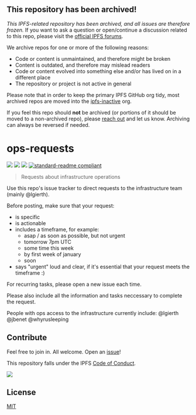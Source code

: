 ## This repository has been archived!
*This IPFS-related repository has been archived, and all issues are therefore frozen.* If you want to ask a question or open/continue a discussion related to this repo, please visit the [official IPFS forums](https://discuss.ipfs.io).

We archive repos for one or more of the following reasons:
- Code or content is unmaintained, and therefore might be broken
- Content is outdated, and therefore may mislead readers
- Code or content evolved into something else and/or has lived on in a different place
- The repository or project is not active in general

Please note that in order to keep the primary IPFS GitHub org tidy, most archived repos are moved into the [ipfs-inactive](https://github.com/ipfs-inactive) org.

If you feel this repo should **not** be archived (or portions of it should be moved to a non-archived repo), please [reach out](https://ipfs.io/help) and let us know. Archiving can always be reversed if needed.


# ops-requests

[![](https://img.shields.io/badge/made%20by-Protocol%20Labs-blue.svg?style=flat-square)](http://ipn.io)
[![](https://img.shields.io/badge/project-IPFS-blue.svg?style=flat-square)](https://ipfs.io/)
[![](https://img.shields.io/badge/freenode-%23ipfs-blue.svg?style=flat-square)](https://webchat.freenode.net/?channels=%23ipfs)
[![standard-readme compliant](https://img.shields.io/badge/standard--readme-OK-green.svg?style=flat-square)](https://github.com/RichardLitt/standard-readme)

> Requests about infrastructure operations

Use this repo's issue tracker to direct requests to the infrastructure team (mainly @lgierth).

Before posting, make sure that your request:

- is specific
- is actionable
- includes a timeframe, for example:
  - asap / as soon as possible, but not urgent
  - tomorrow 7pm UTC
  - some time this week
  - by first week of january
  - soon
- says "urgent" loud and clear, if it's essential that your request meets the timeframe :)

For recurring tasks, please open a new issue each time.

Please also include all the information and tasks neccessary to complete the request.

People with ops access to the infrastructure currently include:
@lgierth @jbenet @whyrusleeping

## Contribute

Feel free to join in. All welcome. Open an [issue](https://github.com/ipfs/ops-requests/issues)!

This repository falls under the IPFS [Code of Conduct](https://github.com/ipfs/community/blob/master/code-of-conduct.md).

[![](https://cdn.rawgit.com/jbenet/contribute-ipfs-gif/master/img/contribute.gif)](https://github.com/ipfs/community/blob/master/contributing.md)

## License

[MIT](LICENSE)
